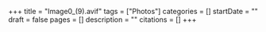 +++
title = "Image0_(9).avif"
tags = ["Photos"]
categories = []
startDate = ""
draft = false
pages = []
description = ""
citations = []
+++
